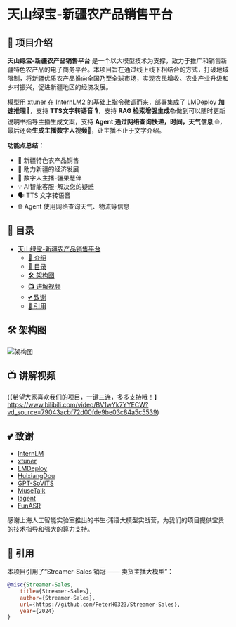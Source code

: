 <!-- for modelscope yaml info
---
language:
- zh
tags:
- streamer-sales
- internlm2
frameworks:
- pytorch
tasks:
- text-generation
license: Apache License 2.0
---
-->
# 天山绿宝-新疆农产品销售平台


## 📢 项目介绍

**天山绿宝-新疆农产品销售平台** 是一个以大模型技术为支撑，致力于推广和销售新疆特色农产品的电子商务平台。本项目旨在通过线上线下相结合的方式，打破地域限制，将新疆优质农产品推向全国乃至全球市场，实现农民增收、农业产业升级和乡村振兴，促进新疆地区的经济发展。

模型用 [xtuner](https://github.com/InternLM/xtuner) 在 [InternLM2](https://github.com/InternLM/InternLM) 的基础上指令微调而来，部署集成了 LMDeploy **加速推理**🚀，支持 **TTS文字转语音** 🎙️，支持 **RAG 检索增强生成**📚做到可以随时更新说明书指导主播生成文案，支持 **Agent 通过网络查询快递，时间，天气信息** 🌐，最后还会**生成主播数字人视频**🦸，让主播不止于文字介绍。

**功能点总结：**

- 🍇 新疆特色农产品销售
- 🚀 助力新疆的经济发展
- 🤖 数字人主播-疆果慧伴
- 💡 AI智能客服-解决您的疑惑
- 🗣️ TTS 文字转语音
- 🌐 Agent 使用网络查询天气、物流等信息

## 📌 目录

- [天山绿宝-新疆农产品销售平台](#天山绿宝-新疆农产品销售平台)
  - [📢 介绍](#-介绍)
  - [📌 目录](#-目录)
  - [🛠 架构图](#-架构图)
  - [📺️ 讲解视频](#️-讲解视频)
  - [💕 致谢](#-致谢)
  - [🔗 引用](#-引用)


## 🛠 架构图

![架构图]([/group_share/tianshanlvbao/architecture.jpg](https://github.com/LA-lj/tianshanlvbao/blob/main/architecture.jpg))


## 📺️ 讲解视频
(【希望大家喜欢我们的项目，一键三连，多多支持哦！】https://www.bilibili.com/video/BV1wYk7YYECW?vd_source=79043acbf72d00fde9be03c84a5c5539)


## 💕 致谢

- [InternLM](https://github.com/InternLM/InternLM)
- [xtuner](https://github.com/InternLM/xtuner)
- [LMDeploy](https://github.com/InternLM/LMDeploy)
- [HuixiangDou](https://github.com/InternLM/HuixiangDou)
- [GPT-SoVITS](https://github.com/RVC-Boss/GPT-SoVITS)
- [MuseTalk](https://github.com/TMElyralab/MuseTalk)
- [lagent](https://github.com/InternLM/lagent)
- [FunASR](https://github.com/modelscope/FunASR)

感谢上海人工智能实验室推出的书生·浦语大模型实战营，为我们的项目提供宝贵的技术指导和强大的算力支持。


## 🔗 引用

本项目引用了“Streamer-Sales 销冠 —— 卖货主播大模型”：

```bibtex
@misc{Streamer-Sales,
    title={Streamer-Sales},
    author={Streamer-Sales},
    url={https://github.com/PeterH0323/Streamer-Sales},
    year={2024}
}
